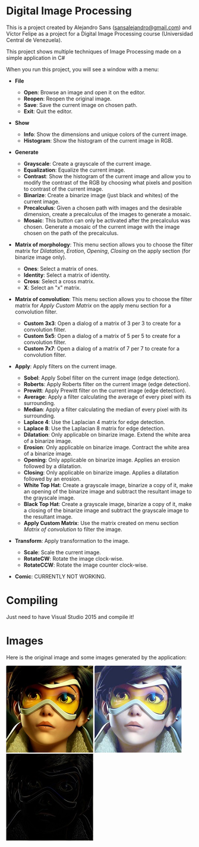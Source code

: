 # Digital Image Processing
This is a project created by Alejandro Sans (sansalejandro@gmail.com) and Víctor Felipe as a project for a Digital Image Processing course (Universidad Central de Venezuela). 

This project shows multiple techniques of Image Processing made on a simple application in C#

When you run this project, you will see a window with a menu:

- **File**
    - **Open**: Browse an image and open it on the editor.
    - **Reopen**: Reopen the original image.
    - **Save**: Save the current image on chosen path.
    - **Exit**: Quit the editor.

- **Show**
    - **Info**: Show the dimensions and unique colors of the current image.
    - **Histogram**: Show the histogram of the current image in RGB.

- **Generate**
    - **Grayscale**: Create a grayscale of the current image.
    - **Equalization**: Equalize the current image.
    - **Contrast**: Show the histogram of the current image and allow you to modify the     contrast of the RGB by choosing what pixels and position to contrast of the current     image.
    - **Binarize**: Create a binarize image (just black and whites) of the current image.
    - **Precalculus**: Given a chosen path with images and the desirable dimension, create a precalculus of the images to generate a mosaic.
    - **Mosaic**: This button can only be activated after the precalculus was chosen. Generate a mosaic of the current image with the image chosen on the path of the precalculus.

- **Matrix of morphology**: This menu section allows you to choose the filter matrix for *Dilatation*, *Erotion*, *Opening*, *Closing* on the apply section (for binarize image only).
    - **Ones**: Select a matrix of ones.
    - **Identity**: Select a matrix of identity.
    - **Cross**: Select a cross matrix.
    - **X**: Select an "x" matrix.

- **Matrix of convolution**: This menu section allows you to choose the filter matrix for *Apply Custom Matrix* on the apply menu section for a convolution filter.
    - **Custom 3x3**: Open a dialog of a matrix of 3 per 3 to create for a convolution filter.
    - **Custom 5x5**: Open a dialog of a matrix of 5 per 5 to create for a convolution filter.
    - **Custom 7x7**: Open a dialog of a matrix of 7 per 7 to create for a convolution filter.

- **Apply**: Apply filters on the current image.
    - **Sobel**: Apply Sobel filter on the current image (edge detection).
    - **Roberts**: Apply Roberts filter on the current image (edge detection).
    - **Prewitt**: Apply Prewitt filter on the current image (edge detection).
    - **Average**: Apply a filter calculating the average of every pixel with its surrounding.
    - **Median**: Apply a filter calculating the median of every pixel with its surrounding.
    - **Laplace 4**: Use the Laplacian 4 matrix for edge detection.
    - **Laplace 8**: Use the Laplacian 8 matrix for edge detection.
    - **Dilatation**: Only applicable on binarize image. Extend the white area of a binarize image.
    - **Erosion**: Only applicable on binarize image. Contract the white area of a binarize image.
    - **Opening**: Only applicable on binarize image. Applies an erosion followed by a dilatation.
    - **Closing**: Only applicable on binarize image. Applies a dilatation followed by an erosion.
    - **White Top Hat**: Create a grayscale image, binarize a copy of it, make an opening of the binarize image and subtract the resultant image to the grayscale image.
    - **Black Top Hat**: Create a grayscale image, binarize a copy of it, make a closing of the binarize image and subtract the grayscale image to the resultant image.
    - **Apply Custom Matrix**: Use the matrix created on menu section *Matrix of convolution* to filter the image.

- **Transform**: Apply transformation to the image.
    - **Scale**: Scale the current image.
    - **RotateCW**: Rotate the image clock-wise.
    - **RotateCCW**: Rotate the image counter clock-wise.

- **Comic**: CURRENTLY NOT WORKING.

# Compiling

Just need to have Visual Studio 2015 and compile it!


# Images

Here is the original image and some images generated by the application:



![alt tag](./Screenshot/Original.png)
![alt tag](./Screenshot/Equalization.png)
![alt tag](./Screenshot/Roberts.png)
